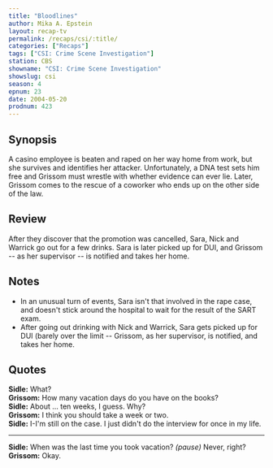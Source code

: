 ```yaml
---
title: "Bloodlines"
author: Mika A. Epstein
layout: recap-tv
permalink: /recaps/csi/:title/
categories: ["Recaps"]
tags: ["CSI: Crime Scene Investigation"]
station: CBS
showname: "CSI: Crime Scene Investigation"
showslug: csi
season: 4
epnum: 23
date: 2004-05-20
prodnum: 423  
---
```


## Synopsis

A casino employee is beaten and raped on her way home from work, but she survives and identifies her attacker. Unfortunately, a DNA test sets him free and Grissom must wrestle with whether evidence can ever lie. Later, Grissom comes to the rescue of a coworker who ends up on the other side of the law.

## Review

After they discover that the promotion was cancelled, Sara, Nick and Warrick go out for a few drinks. Sara is later picked up for DUI, and Grissom -- as her supervisor -- is notified and takes her home.

## Notes

* In an unusual turn of events, Sara isn't that involved in the rape case, and doesn't stick around the hospital to wait for the result of the SART exam.  
* After going out drinking with Nick and Warrick, Sara gets picked up for DUI (barely over the limit -- Grissom, as her supervisor, is notified, and takes her home.

## Quotes

**Sidle:** What?  
**Grissom:** How many vacation days do you have on the books?  
**Sidle:** About ... ten weeks, I guess. Why?  
**Grissom:** I think you should take a week or two.  
**Sidle:** I-I'm still on the case. I just didn't do the interview for once in my life.  

- - -

**Sidle:** When was the last time you took vacation? _(pause)_ Never, right?  
**Grissom:** Okay.